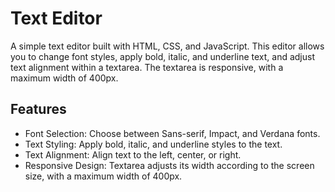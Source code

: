# Text Editor

A simple text editor built with HTML, CSS, and JavaScript. This editor allows you to change font styles, apply bold, italic, and underline text, and adjust text alignment within a textarea. The textarea is responsive, with a maximum width of 400px.

## Features

- Font Selection: Choose between Sans-serif, Impact, and Verdana fonts.
- Text Styling: Apply bold, italic, and underline styles to the text.
- Text Alignment: Align text to the left, center, or right.
- Responsive Design: Textarea adjusts its width according to the screen size, with a maximum width of 400px.

